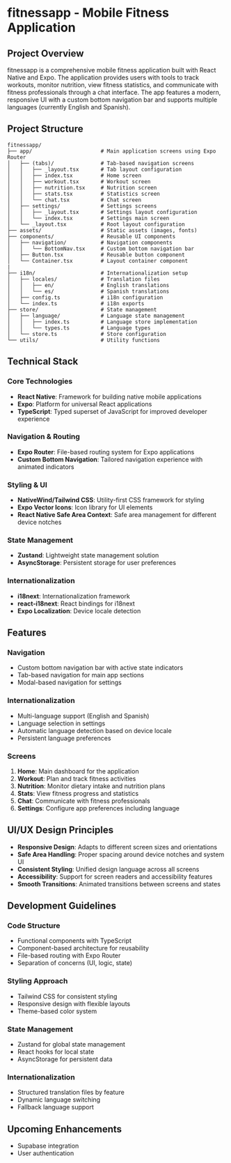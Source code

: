 # fitnessapp - Mobile Fitness Application

## Project Overview

fitnessapp is a comprehensive mobile fitness application built with React Native and Expo. The application provides users with tools to track workouts, monitor nutrition, view fitness statistics, and communicate with fitness professionals through a chat interface. The app features a modern, responsive UI with a custom bottom navigation bar and supports multiple languages (currently English and Spanish).

## Project Structure

```
fitnessapp/
├── app/                      # Main application screens using Expo Router
│   ├── (tabs)/               # Tab-based navigation screens
│   │   ├── _layout.tsx       # Tab layout configuration
│   │   ├── index.tsx         # Home screen
│   │   ├── workout.tsx       # Workout screen
│   │   ├── nutrition.tsx     # Nutrition screen
│   │   ├── stats.tsx         # Statistics screen
│   │   └── chat.tsx          # Chat screen
│   ├── settings/             # Settings screens
│   │   ├── _layout.tsx       # Settings layout configuration
│   │   └── index.tsx         # Settings main screen
│   └── _layout.tsx           # Root layout configuration
├── assets/                   # Static assets (images, fonts)
├── components/               # Reusable UI components
│   ├── navigation/           # Navigation components
│   │   └── BottomNav.tsx     # Custom bottom navigation bar
│   ├── Button.tsx            # Reusable button component
│   └── Container.tsx         # Layout container component
|
├── i18n/                     # Internationalization setup
│   ├── locales/              # Translation files
│   │   ├── en/               # English translations
│   │   └── es/               # Spanish translations
│   ├── config.ts             # i18n configuration
│   └── index.ts              # i18n exports
├── store/                    # State management
│   ├── language/             # Language state management
│   │   ├── index.ts          # Language store implementation
│   │   └── types.ts          # Language types
│   └── store.ts              # Store configuration
└── utils/                    # Utility functions
```

## Technical Stack

### Core Technologies

- **React Native**: Framework for building native mobile applications
- **Expo**: Platform for universal React applications
- **TypeScript**: Typed superset of JavaScript for improved developer experience

### Navigation & Routing

- **Expo Router**: File-based routing system for Expo applications
- **Custom Bottom Navigation**: Tailored navigation experience with animated indicators

### Styling & UI

- **NativeWind/Tailwind CSS**: Utility-first CSS framework for styling
- **Expo Vector Icons**: Icon library for UI elements
- **React Native Safe Area Context**: Safe area management for different device notches

### State Management

- **Zustand**: Lightweight state management solution
- **AsyncStorage**: Persistent storage for user preferences

### Internationalization

- **i18next**: Internationalization framework
- **react-i18next**: React bindings for i18next
- **Expo Localization**: Device locale detection

## Features

### Navigation

- Custom bottom navigation bar with active state indicators
- Tab-based navigation for main app sections
- Modal-based navigation for settings

### Internationalization

- Multi-language support (English and Spanish)
- Language selection in settings
- Automatic language detection based on device locale
- Persistent language preferences

### Screens

1. **Home**: Main dashboard for the application
2. **Workout**: Plan and track fitness activities
3. **Nutrition**: Monitor dietary intake and nutrition plans
4. **Stats**: View fitness progress and statistics
5. **Chat**: Communicate with fitness professionals
6. **Settings**: Configure app preferences including language

## UI/UX Design Principles

- **Responsive Design**: Adapts to different screen sizes and orientations
- **Safe Area Handling**: Proper spacing around device notches and system UI
- **Consistent Styling**: Unified design language across all screens
- **Accessibility**: Support for screen readers and accessibility features
- **Smooth Transitions**: Animated transitions between screens and states

## Development Guidelines

### Code Structure

- Functional components with TypeScript
- Component-based architecture for reusability
- File-based routing with Expo Router
- Separation of concerns (UI, logic, state)

### Styling Approach

- Tailwind CSS for consistent styling
- Responsive design with flexible layouts
- Theme-based color system

### State Management

- Zustand for global state management
- React hooks for local state
- AsyncStorage for persistent data

### Internationalization

- Structured translation files by feature
- Dynamic language switching
- Fallback language support

## Upcoming Enhancements

- Supabase integration
- User authentication
